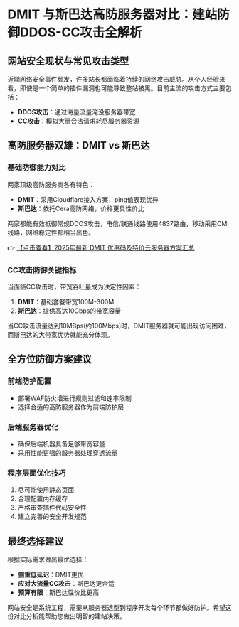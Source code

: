 # DMIT 与斯巴达高防服务器对比：建站防御DDOS-CC攻击全解析

## 网站安全现状与常见攻击类型

近期网络安全事件频发，许多站长都面临着持续的网络攻击威胁。从个人经验来看，即使是一个简单的插件漏洞也可能导致整站被黑。目前主流的攻击方式主要包括：

- **DDOS攻击**：通过海量流量淹没服务器带宽
- **CC攻击**：模拟大量合法请求耗尽服务器资源

## 高防服务器双雄：DMIT vs 斯巴达

### 基础防御能力对比
两家顶级高防服务商各有特色：

- **DMIT**：采用Cloudflare接入方案，ping值表现优异
- **斯巴达**：依托Cera高防网络，价格更具性价比

两家都能有效抵御常规DDOS攻击，电信/联通线路使用4837路由，移动采用CMI线路，网络稳定性都相当出色。

👉 [【点击查看】2025年最新 DMIT 优惠码及特价云服务器方案汇总](https://bit.ly/dmit_coupon)

### CC攻击防御关键指标
当面临CC攻击时，带宽吞吐量成为决定性因素：

1. **DMIT**：基础套餐带宽100M-300M
2. **斯巴达**：提供高达10Gbps的带宽容量

当CC攻击流量达到10MBps(约100Mbps)时，DMIT服务器就可能出现访问困难，而斯巴达的大带宽优势就能充分体现。

## 全方位防御方案建议

### 前端防护配置
- 部署WAF防火墙进行规则过滤和速率限制
- 选择合适的高防服务器作为前端防护层

### 后端服务器优化
- 确保后端机器具备足够带宽容量
- 采用性能更强的服务器处理穿透流量

### 程序层面优化技巧
1. 尽可能使用静态页面
2. 合理配置内存缓存
3. 严格审查插件代码安全性
4. 建立完善的安全开发规范

## 最终选择建议

根据实际需求做出最优选择：

- **侧重低延迟**：DMIT更优
- **应对大流量CC攻击**：斯巴达更合适
- **预算有限**：斯巴达性价比更高

网站安全是系统工程，需要从服务器选型到程序开发每个环节都做好防护。希望这份对比分析能帮助您做出明智的建站决策。